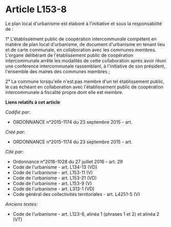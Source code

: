 # Article L153-8

Le plan local d'urbanisme est élaboré à l'initiative et sous la responsabilité de :

1° L'établissement public de coopération intercommunale compétent en matière de plan local d'urbanisme, de document
d'urbanisme en tenant lieu et de carte communale, en collaboration avec les communes membres. L'organe délibérant de
l'établissement public de coopération intercommunale arrête les modalités de cette collaboration après avoir réuni une
conférence intercommunale rassemblant, à l'initiative de son président, l'ensemble des maires des communes membres ;

2° La commune lorsqu'elle n'est pas membre d'un tel établissement public, le cas échéant en collaboration avec
l'établissement public de coopération intercommunale à fiscalité propre dont elle est membre.

**Liens relatifs à cet article**

_Codifié par_:

  - ORDONNANCE n°2015-1174 du 23 septembre 2015 - art.

_Créé par_:

  - ORDONNANCE n°2015-1174 du 23 septembre 2015 - art.

_Cité par_:

  - Ordonnance n°2016-1028 du 27 juillet 2016 - art. 29
  - Code de l'urbanisme - art. L134-13 (VD)
  - Code de l'urbanisme - art. L153-11 (V)
  - Code de l'urbanisme - art. L153-21 (VD)
  - Code de l'urbanisme - art. L153-9 (V)
  - Code de l'urbanisme - art. L313-1 (VD)
  - Code général des collectivités territoriales - art. L4251-5 (V)

_Anciens textes_:

  - Code de l'urbanisme - art. L123-6, alinéa 1 (phrases 1 et 2) et alinéa 2  (VT)
